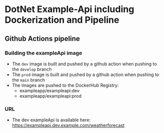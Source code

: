 # DotNet Example-Api including Dockerization and Pipeline

## Github Actions pipeline

### Building the exampleApi image

- The `dev` image is built and pushed by a github action when pushing to the `develop` branch
- The `prod` image is built and pushed by a github action when pushing to the `main` branch
- The Images are pushed to the DockerHub Registry:
    - exampleapp/exampleapi:dev
    - exampleapp/exampleapi:prod

### URL

- The dev exampleApi is available here: https://exampleapi.dev.example.com/weatherforecast
